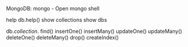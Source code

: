 MongoDB:
mongo - Open mongo shell

help
db.help()
show collections
show dbs

db.*collection*.
  find()
  insertOne()
  insertMany()
  updateOne()
  updateMany()
  deleteOne()
  deleteMany()
  drop()
  createIndex()

